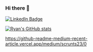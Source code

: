 ### Hi there 👋

[![LinkedIn Badge](https://img.shields.io/badge/LinkedIn-Profile-informational?style=flat&logo=linkedin&logoColor=white&color=0D76A8)](https://www.linkedin.com/in/ryanhdavidson/)




[![Ryan's GitHub stats](https://github-readme-stats.vercel.app/api?username=scrunts23)](https://github.com/scrunts23/github-readme-stats)

  https://github-readme-medium-recent-article.vercel.app/medium/scrunts23/0



<!--
**scrunts23/scrunts23** is a ✨ _special_ ✨ repository because its `README.md` (this file) appears on your GitHub profile.




-->
